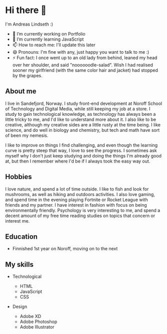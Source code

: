 # Hi there 👋
I'm Andreas Lindseth :)

- 🔭 I’m currently working on Portfolio
- 🌱 I’m currently learning JavaScript
- 📫 How to reach me: I'll update this later
- 😄 Pronouns: I'm fine with any, just happy you want to talk to me :)
- ⚡ Fun fact: I once went up to an old lady from behind, leaned my head over her shoulder, and said "noooooodle-salad". Wish I had realised sooner my girlfriend (with the same color hair and jacket) had stopped by the grapes. 

## About me
I live in Sandefjord, Norway. I study front-end development at Noroff School of Technology and Digital Media, while still keeping my job at a store. I study to gain technological knowledge, as technology has always been a little tricky to me, and I'd like to understand more about it. I also like to be creative, although my creative sides are a little rusty at the time being. I like science, and do well in biology and chemistry, but tech and math have sort of been my nemesis. 

I like to improve on things I find challenging, and even though the learning curve is pretty steep that way, I love to see the progress. I sometimes ask myself why I don't just keep studying and doing the things I'm already good at, but then I remember where I'd be if I always took the easy way out. 

## Hobbies
I love nature, and spend a lot of time outside. I like to fish and look for mushrooms, as well as hiking and outdoors activities. I also love gaming, and spend time in the evening playing Fortnite or Rocket League with friends and my partner. I have interest in fashion with focus on being environmentally friendly. Psychology is very interesting to me, and spend a decent amount of my free time reading studies on topics that concern or interest me. 

## Education
* Finnished 1st year on Noroff, moving on to the next

## My skills
* Technological
    * HTML 
    * JavaScript 
    * CSS

* Design
    * Adobe XD
    * Adobe Photoshop
    * Adobe Illustrator



